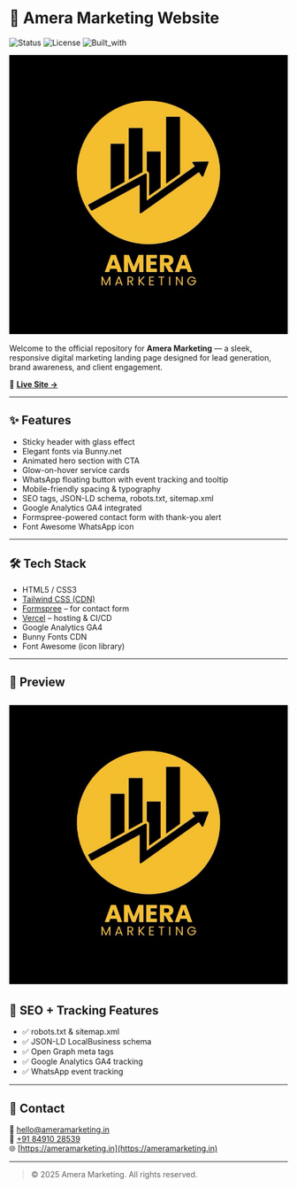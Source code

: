 # 🚀 Amera Marketing Website

![Status](https://img.shields.io/badge/status-live-brightgreen)
![License](https://img.shields.io/badge/license-Proprietary-blue)
![Built_with](https://img.shields.io/badge/built%20with-HTML%2FCSS%20%7C%20Tailwind-blueviolet)

![Amera Logo](./amera-logo.jpeg)

Welcome to the official repository for **Amera Marketing** — a sleek, responsive digital marketing landing page designed for lead generation, brand awareness, and client engagement.

🔗 **[Live Site →](https://ameramarketing.in)**

---

## ✨ Features

- Sticky header with glass effect
- Elegant fonts via Bunny.net
- Animated hero section with CTA
- Glow-on-hover service cards
- WhatsApp floating button with event tracking and tooltip
- Mobile-friendly spacing & typography
- SEO tags, JSON-LD schema, robots.txt, sitemap.xml
- Google Analytics GA4 integrated
- Formspree-powered contact form with thank-you alert
- Font Awesome WhatsApp icon

---

## 🛠 Tech Stack

- HTML5 / CSS3
- [Tailwind CSS (CDN)](https://tailwindcss.com/)
- [Formspree](https://formspree.io/) – for contact form
- [Vercel](https://vercel.com/) – hosting & CI/CD
- Google Analytics GA4
- Bunny Fonts CDN
- Font Awesome (icon library)

---

## 📸 Preview

![Preview](./amera-logo.jpeg) 
---

## 🧩 SEO + Tracking Features

- ✅ robots.txt & sitemap.xml
- ✅ JSON-LD LocalBusiness schema
- ✅ Open Graph meta tags
- ✅ Google Analytics GA4 tracking
- ✅ WhatsApp event tracking

---

## 🤝 Contact

📧 [hello@ameramarketing.in](mailto:hello@ameramarketing.in)  
📱 [+91 84910 28539](https://wa.me/918491028539)  
🌐 [https://ameramarketing.in](https://ameramarketing.in)

---

> © 2025 Amera Marketing. All rights reserved.
